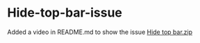 # Hide-top-bar-issue
Added a video in README.md to show the issue
[Hide top bar.zip](https://github.com/yo-ranzz/Hide-top-bar-issue/files/9896603/Hide.top.bar.zip)
